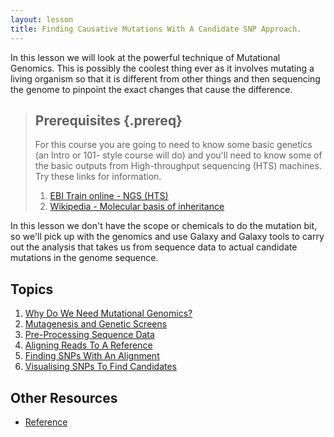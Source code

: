 ```yaml
---
layout: lesson
title: Finding Causative Mutations With A Candidate SNP Approach.
---
```


In this lesson we will look at the powerful technique of Mutational Genomics. This is possibly the coolest thing ever as it involves mutating a living organism so that it is different from other things  and then sequencing the genome to pinpoint the exact changes that cause the difference.

>## Prerequisites {.prereq}
> For this course you are going to need to know some basic genetics (an Intro or 101- style course will do) and you'll need to know some of the basic outputs from High-throughput sequencing (HTS) machines. Try these links for information.
>
> 1. [EBI Train online - NGS (HTS)](http://www.ebi.ac.uk/training/online/course/ebi-next-generation-sequencing-practical-course/what-you-will-learn/what-next-generation-dna-)
> 2. [Wikipedia - Molecular basis of inheritance](https://en.wikipedia.org/?title=Genetics#Molecular_basis_for_inheritance)

In this lesson we don't have the scope or chemicals to do the mutation bit, so we'll pick up with the genomics and use Galaxy and Galaxy tools to carry out the analysis that takes us from sequence data to actual candidate mutations in the genome sequence.

## Topics

1.  [Why Do We Need Mutational Genomics?](motivation.html)
2.  [Mutagenesis and Genetic Screens](01-mutation.html)
3.  [Pre-Processing Sequence Data](02-preprocessing.html)
4.  [Aligning Reads To A Reference](03-aligning.html)
5.  [Finding SNPs With An Alignment](04-calling-snps.html)
6.  [Visualising SNPs To Find Candidates](05-candidates.html)

## Other Resources

*   [Reference](reference.html)
